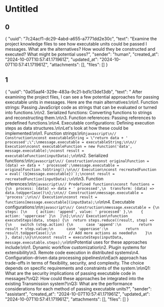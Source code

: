 # Untitled

## 0

{
  "uuid": "7c24acf1-dc29-4abd-a655-a7771dd2e30c",
  "text": "Examine the project knowledge files to see how executable units could be passed I  messages. What are the alternatives? How would they be constructed and executed? What might be potential uses?",
  "sender": "human",
  "created_at": "2024-10-07T10:57:41.171961Z",
  "updated_at": "2024-10-07T10:57:41.171961Z",
  "attachments": [],
  "files": []
}

## 1

{
  "uuid": "0a05aaf4-329e-483a-9c21-bd1c13de13db",
  "text": " After examining the project files, I can see a few potential approaches for passing executable units in messages. Here are the main alternatives:\n\n1. Function strings: Passing JavaScript code as strings that can be evaluated or turned into functions.\n\n2. Serialized functions: Converting functions to strings and reconstructing them.\n\n3. Function references: Passing references to predefined functions.\n\n4. Executable configurations: Defining execution steps as data structures.\n\nLet's look at how these could be implemented:\n\n1. Function strings:\n\n```javascript\n// Construction\nconst executableString = \"return data + ' processed';\";\nmessage.executable = executableString;\n\n// Execution\nconst executableFunction = new Function('data', message.executable);\nconst result = executableFunction(inputData);\n```\n\n2. Serialized functions:\n\n```javascript\n// Construction\nconst originalFunction = (data) => data + ' processed';\nmessage.executable = originalFunction.toString();\n\n// Execution\nconst recreatedFunction = eval(`(${message.executable})`);\nconst result = recreatedFunction(inputData);\n```\n\n3. Function references:\n\n```javascript\n// Predefined functions\nconst functions = {\n  process: (data) => data + ' processed',\n  transform: (data) => data.toUpperCase()\n};\n\n// Construction\nmessage.executable = 'process';\n\n// Execution\nconst result = functions[message.executable](inputData);\n```\n\n4. Executable configurations:\n\n```javascript\n// Construction\nmessage.executable = {\n  steps: [\n    { action: 'append', value: ' processed' },\n    { action: 'uppercase' }\n  ]\n};\n\n// Execution\nfunction executeSteps(data, steps) {\n  return steps.reduce((result, step) => {\n    switch (step.action) {\n      case 'append':\n        return result + step.value;\n      case 'uppercase':\n        return result.toUpperCase();\n      // Add more actions as needed\n    }\n  }, data);\n}\n\nconst result = executeSteps(inputData, message.executable.steps);\n```\n\nPotential uses for these approaches include:\n\n1. Dynamic workflow customization\n2. Plugin systems for extensibility\n3. Remote code execution in distributed systems\n4. Configuration-driven data processing pipelines\n\nEach approach has trade-offs in terms of flexibility, security, and complexity. The choice depends on specific requirements and constraints of the system.\n\nQ1: What are the security implications of passing executable code in messages?\nQ2: How could these approaches be integrated into the existing Transmission system?\nQ3: What are the performance considerations for each method of passing executable units?",
  "sender": "assistant",
  "created_at": "2024-10-07T10:57:41.171961Z",
  "updated_at": "2024-10-07T10:57:41.171961Z",
  "attachments": [],
  "files": []
}
